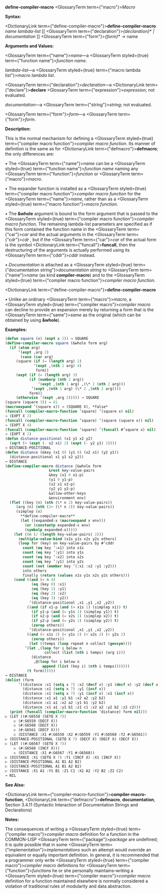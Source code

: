 **define-compiler-macro** <GlossaryTerm  term={"macro"}><i>Macro</i></GlossaryTerm> 



**Syntax:** 



<DictionaryLink  term={"define-compiler-macro"}><b>define-compiler-macro</b></DictionaryLink> *name lambda-list* [[ <GlossaryTerm  term={"declaration"}><i>\{declaration\}</i></GlossaryTerm>\* *| documentation* ]] <GlossaryTerm  term={"form"}><i>\{form\}</i></GlossaryTerm>\* → name 



**Arguments and Values:** 



<GlossaryTerm  term={"name"}><i>name</i></GlossaryTerm>—a <GlossaryTerm styled={true} term={"function name"}><i>function name</i></GlossaryTerm>. 



*lambda-list*—a <GlossaryTerm styled={true} term={"macro lambda list"}><i>macro lambda list</i></GlossaryTerm>. 



<GlossaryTerm  term={"declaration"}><i>declaration</i></GlossaryTerm>—a <DictionaryLink  term={"declare"}><b>declare</b></DictionaryLink> <GlossaryTerm  term={"expression"}><i>expression</i></GlossaryTerm>; not evaluated. 



*documentation*—a <GlossaryTerm  term={"string"}><i>string</i></GlossaryTerm>; not evaluated. 



<GlossaryTerm  term={"form"}><i>form</i></GlossaryTerm>—a <GlossaryTerm  term={"form"}><i>form</i></GlossaryTerm>. 



**Description:** 



This is the normal mechanism for defining a <GlossaryTerm styled={true} term={"compiler macro function"}><i>compiler macro function</i></GlossaryTerm>. Its manner of definition is the same as for <DictionaryLink  term={"defmacro"}><b>defmacro</b></DictionaryLink>; the only differences are: 



*•* The <GlossaryTerm  term={"name"}><i>name</i></GlossaryTerm> can be a <GlossaryTerm styled={true} term={"function name"}><i>function name</i></GlossaryTerm> naming any <GlossaryTerm  term={"function"}><i>function</i></GlossaryTerm> or <GlossaryTerm  term={"macro"}><i>macro</i></GlossaryTerm>. 



*•* The expander function is installed as a <GlossaryTerm styled={true} term={"compiler macro function"}><i>compiler macro function</i></GlossaryTerm> for the <GlossaryTerm  term={"name"}><i>name</i></GlossaryTerm>, rather than as a <GlossaryTerm styled={true} term={"macro function"}><i>macro function</i></GlossaryTerm>. 



*•* The **&amp;whole** argument is bound to the form argument that is passed to the <GlossaryTerm styled={true} term={"compiler macro function"}><i>compiler macro function</i></GlossaryTerm>. The remaining lambda-list parameters are specified as if this form contained the function name in the <GlossaryTerm  term={"car"}><i>car</i></GlossaryTerm> and the actual arguments in the <GlossaryTerm  term={"cdr"}><i>cdr</i></GlossaryTerm> , but if the <GlossaryTerm  term={"car"}><i>car</i></GlossaryTerm> of the actual form is the symbol <DictionaryLink  term={"funcall"}><b>funcall</b></DictionaryLink>, then the destructuring of the arguments is actually performed using its <GlossaryTerm  term={"cddr"}><i>cddr</i></GlossaryTerm> instead. 



*• Documentation* is attached as a <GlossaryTerm styled={true} term={"documentation string"}><i>documentation string</i></GlossaryTerm> to <GlossaryTerm  term={"name"}><i>name</i></GlossaryTerm> (as kind **compiler-macro**) and to the <GlossaryTerm styled={true} term={"compiler macro function"}><i>compiler macro function</i></GlossaryTerm>.  







<DictionaryLink  term={"define-compiler-macro"}><b>define-compiler-macro</b></DictionaryLink> 



*•* Unlike an ordinary <GlossaryTerm  term={"macro"}><i>macro</i></GlossaryTerm>, a <GlossaryTerm styled={true} term={"compiler macro"}><i>compiler macro</i></GlossaryTerm> can decline to provide an expansion merely by returning a form that is the <GlossaryTerm  term={"same"}><i>same</i></GlossaryTerm> as the original (which can be obtained by using **&amp;whole**). 



**Examples:**
```lisp
(defun square (x) (expt x 2)) → SQUARE 
(define-compiler-macro square (&whole form arg) 
  (if (atom arg) 
      ‘(expt ,arg 2) 
       (case (car arg) 
	 (square (if (= (length arg) 2) 
		     ‘(expt ,(nth 1 arg) 4) 
		      form)) 
	 (expt (if (= (length arg) 3) 
		   (if (numberp (nth 2 arg)) 
		       ‘(expt ,(nth 1 arg) ,(\* 2 (nth 2 arg))) 
			‘(expt ,(nth 1 arg) (\* 2 ,(nth 2 arg)))) 
		   form)) 
	 (otherwise ‘(expt ,arg 2))))) → SQUARE 
(square (square 3)) → 81 
(macroexpand ’(square x)) → (SQUARE X), *false* 
(funcall (compiler-macro-function ’square) ’(square x) nil) 
→ (EXPT X 2) 
(funcall (compiler-macro-function ’square) ’(square (square x)) nil) 
→ (EXPT X 4) 
(funcall (compiler-macro-function ’square) ’(funcall #’square x) nil) 
→ (EXPT X 2) 
(defun distance-positional (x1 y1 x2 y2) 
  (sqrt (+ (expt (- x2 x1) 2) (expt (- y2 y1) 2)))) 
→ DISTANCE-POSITIONAL 
(defun distance (&key (x1 0) (y1 0) (x2 x1) (y2 y1)) 
  (distance-positional x1 y1 x2 y2)) 
→ DISTANCE 
(define-compiler-macro distance (&whole form 
					&rest key-value-pairs 
					&key (x1 0 x1-p) 
					(y1 0 y1-p) 
					(x2 x1 x2-p) 
					(y2 y1 y2-p) 
					&allow-other-keys 
					&environment env) 
  (flet ((key (n) (nth (\* n 2) key-value-pairs)) 
	 (arg (n) (nth (1+ (\* n 2)) key-value-pairs)) 
	 (simplep (x)  
	   **define-compiler-macro** 
	   (let ((expanded-x (macroexpand x env))) 
	     (or (constantp expanded-x env) 
		 (symbolp expanded-x))))) 
    (let ((n (/ (length key-value-pairs) 2))) 
      (multiple-value-bind (x1s y1s x2s y2s others) 
	  (loop for (key) on key-value-pairs by #’cddr 
		count (eq key ’:x1) into x1s 
		count (eq key ’:y1) into y1s 
		count (eq key ’:x2) into x2s 
		count (eq key ’:y1) into y2s 
		count (not (member key ’(:x1 :x2 :y1 :y2))) 
		into others 
		finally (return (values x1s y1s x2s y2s others))) 
	(cond ((and (= n 4) 
		    (eq (key 0) :x1) 
		    (eq (key 1) :y1) 
		    (eq (key 2) :x2) 
		    (eq (key 3) :y2)) 
	       ‘(distance-positional ,x1 ,y1 ,x2 ,y2)) 
	      ((and (if x1-p (and (= x1s 1) (simplep x1)) t) 
		    (if y1-p (and (= y1s 1) (simplep y1)) t) 
		    (if x2-p (and (= x2s 1) (simplep x2)) t) 
		    (if y2-p (and (= y2s 1) (simplep y2)) t) 
		    (zerop others)) 
	       ‘(distance-positional ,x1 ,y1 ,x2 ,y2)) 
	      ((and (< x1s 2) (< y1s 2) (< x2s 2) (< y2s 2) 
		    (zerop others)) 
	       (let ((temps (loop repeat n collect (gensym)))) 
		 ‘(let ,(loop for i below n 
			      collect (list (nth i temps) (arg i))) 
		    (distance 
		     ,@(loop for i below n 
			     append (list (key i) (nth i temps))))))) 
	      (t form)))))) 
→ DISTANCE 
(dolist (form 
	  ’((distance :x1 (setq x 7) :x2 (decf x) :y1 (decf x) :y2 (decf x)) (distance :x1 (setq x 7) :y1 (decf x) :x2 (decf x) :y2 (decf x)) 
	    (distance :x1 (setq x 7) :y1 (incf x)) 
	    (distance :x1 (setq x 7) :y1 (incf x) :x1 (incf x)) 
	    (distance :x1 a1 :y1 b1 :x2 a2 :y2 b2) 
	    (distance :x1 a1 :x2 a2 :y1 b1 :y2 b2) 
	    (distance :x1 a1 :y1 b1 :z1 c1 :x2 a2 :y2 b2 :z2 c2))) 
  (print (funcall (compiler-macro-function ’distance) form nil))) 
▷ (LET ((#:G6558 (SETQ X 7))  
	▷ (#:G6559 (DECF X)) 
	▷ (#:G6560 (DECF X)) 
	▷ (#:G6561 (DECF X))) 
    ▷ (DISTANCE :X1 #:G6558 :X2 #:G6559 :Y1 #:G6560 :Y2 #:G6561)) 
▷ (DISTANCE-POSITIONAL (SETQ X 7) (DECF X) (DECF X) (DECF X)) 
▷ (LET ((#:G6567 (SETQ X 7)) 
	▷ (#:G6568 (INCF X))) 
    ▷ (DISTANCE :X1 #:G6567 :Y1 #:G6568)) 
▷ (DISTANCE :X1 (SETQ X 7) :Y1 (INCF X) :X1 (INCF X)) 
▷ (DISTANCE-POSITIONAL A1 B1 A2 B2) 
▷ (DISTANCE-POSITIONAL A1 B1 A2 B2) 
▷ (DISTANCE :X1 A1 :Y1 B1 :Z1 C1 :X2 A2 :Y2 B2 :Z2 C2) 
→ NIL 
```
**See Also:** 



<DictionaryLink  term={"compiler-macro-function"}><b>compiler-macro-function</b></DictionaryLink>, <DictionaryLink  term={"defmacro"}><b>defmacro</b></DictionaryLink>, **documentation**, Section 3.4.11 (Syntactic Interaction of Documentation Strings and Declarations) 



**Notes:** 



The consequences of writing a <GlossaryTerm styled={true} term={"compiler macro"}><i>compiler macro</i></GlossaryTerm> definition for a function in the COMMON-LISP <GlossaryTerm  term={"package"}><i>package</i></GlossaryTerm> are undefined; it is quite possible that in some <GlossaryTerm  term={"implementation"}><i>implementations</i></GlossaryTerm> such an attempt would override an equivalent or equally important definition. In general, it is recommended that a programmer only write <GlossaryTerm styled={true} term={"compiler macro"}><i>compiler macro</i></GlossaryTerm> definitions for <GlossaryTerm  term={"function"}><i>functions</i></GlossaryTerm> he or she personally maintains–writing a <GlossaryTerm styled={true} term={"compiler macro"}><i>compiler macro</i></GlossaryTerm> definition for a function maintained elsewhere is normally considered a violation of traditional rules of modularity and data abstraction. 



